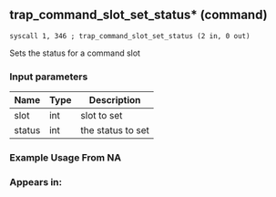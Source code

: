 ## trap_command_slot_set_status* (command)

`syscall 1, 346 ; trap_command_slot_set_status (2 in, 0 out)`

Sets the status for a command slot

### Input parameters
| Name | Type | Description
|------|------|------------
| slot   | int   | slot to set
| status   | int   | the status to set


### Example Usage From NA



### Appears in:



